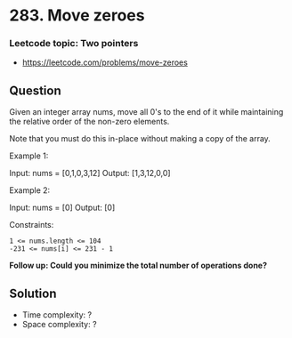 # 283. Move zeroes

### Leetcode topic: Two pointers

- https://leetcode.com/problems/move-zeroes

## Question

Given an integer array nums, move all 0's to the end of it while maintaining the relative order of the non-zero elements.

Note that you must do this in-place without making a copy of the array.

Example 1:

Input: nums = [0,1,0,3,12]
Output: [1,3,12,0,0]

Example 2:

Input: nums = [0]
Output: [0]

Constraints:

    1 <= nums.length <= 104
    -231 <= nums[i] <= 231 - 1
 
**Follow up: Could you minimize the total number of operations done?**

## Solution

- Time complexity: ?
- Space complexity: ?

```javascript

``` 

